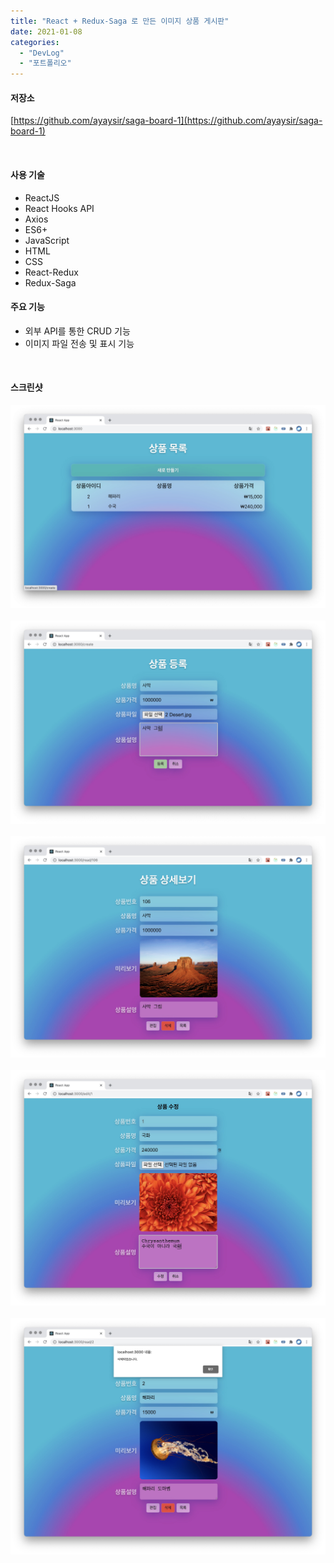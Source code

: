 ```yaml
---
title: "React + Redux-Saga 로 만든 이미지 상품 게시판"
date: 2021-01-08
categories: 
  - "DevLog"
  - "포트폴리오"
---
```


#### **저장소**

[https://github.com/ayaysir/saga-board-1](https://github.com/ayaysir/saga-board-1)

 

#### **사용 기술**

- ReactJS
- React Hooks API
- Axios
- ES6+
- JavaScript
- HTML
- CSS
- React-Redux
- Redux-Saga

#### **주요 기능**

- 외부 API를 통한 CRUD 기능
- 이미지 파일 전송 및 표시 기능

 

#### **스크린샷**

[![첫 화면](https://github.com/ayaysir/saga-board-1/raw/master/screenshots/1.jpg)](https://github.com/ayaysir/saga-board-1/blob/master/screenshots/1.jpg) [![상세보기](https://github.com/ayaysir/saga-board-1/raw/master/screenshots/2.jpg)](https://github.com/ayaysir/saga-board-1/blob/master/screenshots/2.jpg) [![게시글 추가](https://github.com/ayaysir/saga-board-1/raw/master/screenshots/3.jpg)](https://github.com/ayaysir/saga-board-1/blob/master/screenshots/3.jpg) [![게시글 수정](https://github.com/ayaysir/saga-board-1/raw/master/screenshots/4.jpg)](https://github.com/ayaysir/saga-board-1/blob/master/screenshots/4.jpg) [![게시글 삭제](https://github.com/ayaysir/saga-board-1/raw/master/screenshots/5.jpg)](https://github.com/ayaysir/saga-board-1/blob/master/screenshots/5.jpg)
